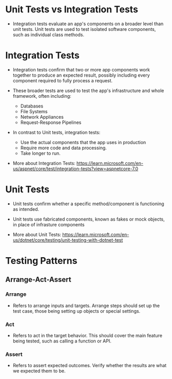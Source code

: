 # Unit Tests vs Integration Tests

- Integration tests evaluate an app's components on a broader level than unit tests. Unit tests are used to test isolated software components, such as individual class methods.

# Integration Tests

- Integration tests confirm that two or more app components work together to produce an expected result, possibly including every component required to fully process a request.
- These broader tests are used to test the app's infrastructure and whole framework, often including:

  - Databases
  - File Systems
  - Network Appliances
  - Request-Response Pipelines

- In contrast to Unit tests, integration tests:

  - Use the actual components that the app uses in production
  - Require more code and data processing.
  - Take longer to run.

- More about Integration Tests: https://learn.microsoft.com/en-us/aspnet/core/test/integration-tests?view=aspnetcore-7.0

# Unit Tests

- Unit tests confirm whether a specific method/component is functioning as intended.
- Unit tests use fabricated components, known as fakes or mock objects, in place of infrasture components

- More about Unit Tests: https://learn.microsoft.com/en-us/dotnet/core/testing/unit-testing-with-dotnet-test

# Testing Patterns

## Arrange-Act-Assert

### Arrange

- Refers to arrange inputs and targets. Arrange steps should set up the test case, those being setting up objects or special settings.

### Act

- Refers to act in the target behavior. This should cover the main feature being tested, such as calling a function or API.

### Assert

- Refers to assert expected outcomes. Verify whether the results are what we expected them to be.
